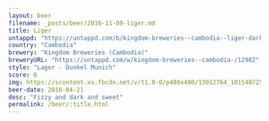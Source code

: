 ```yaml
---
layout: beer
filename: _posts/beer/2016-11-09-liger.md
title: Liger
untappd: "https://untappd.com/b/kingdom-breweries--cambodia--liger-dark-lager/1298785"
country: "Cambodia"
brewery: "Kingdom Breweries (Cambodia)"
breweryURL: "https://untappd.com/w/kingdom-breweries--cambodia-/12982"
style: "Lager - Dunkel Munich"
score: 6
img: https://scontent.xx.fbcdn.net/v/t1.0-0/p480x480/13012764_10154072541233745_130102072018590790_n.jpg?oh=f7fde90a4cff61e3c7c300ac1112932b&oe=591096E2
beer-date: 2016-04-21
desc: "Fizzy and dark and sweet"
permalink: /beer/:title.html
---
```

